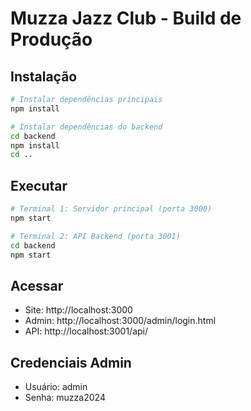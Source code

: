 # Muzza Jazz Club - Build de Produção

## Instalação

```bash
# Instalar dependências principais
npm install

# Instalar dependências do backend
cd backend
npm install
cd ..
```

## Executar

```bash
# Terminal 1: Servidor principal (porta 3000)
npm start

# Terminal 2: API Backend (porta 3001)
cd backend
npm start
```

## Acessar

- Site: http://localhost:3000
- Admin: http://localhost:3000/admin/login.html
- API: http://localhost:3001/api/

## Credenciais Admin

- Usuário: admin
- Senha: muzza2024
